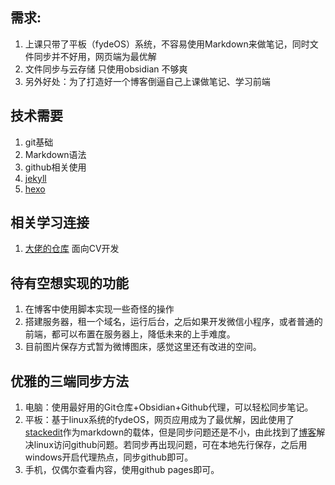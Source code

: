 ## 需求:
1. 上课只带了平板（fydeOS）系统，不容易使用Markdown来做笔记，同时文件同步并不好用，网页端为最优解
2. 文件同步与云存储 只使用obsidian 不够爽
3. 另外好处：为了打造好一个博客倒逼自己上课做笔记、学习前端

## 技术需要
1. git基础
2. Markdown语法
3. github相关使用
4. [jekyll](http://jekyllcn.com/)
5. [hexo]([Hexo](https://hexo.io/zh-cn/index.html))

## 相关学习连接
1. [大佬的仓库](https://github.com/csjue/csjue.github.io) 面向CV开发

## 待有空想实现的功能
1. 在博客中使用脚本实现一些奇怪的操作
2. 搭建服务器，租一个域名，运行后台，之后如果开发微信小程序，或者普通的前端，都可以布置在服务器上，降低未来的上手难度。
3. 目前图片保存方式暂为微博图床，感觉这里还有改进的空间。

## 优雅的三端同步方法
1. 电脑：使用最好用的Git仓库+Obsidian+Github代理，可以轻松同步笔记。
2. 平板：基于linux系统的fydeOS，网页应用成为了最优解，因此使用了[stackedit](https://stackedit.cn/)作为markdown的载体，但是同步问题还是不小，由此找到了[博客](https://www.cnblogs.com/wuyun--wy/p/16874991.html#:~:text=github%20%E8%AE%BF%E9%97%AE%E6%85%A2--%E8%A7%A3%E5%86%B3%20%E4%BF%AE%E6%94%B9%E9%85%8D%E7%BD%AE%3B%20mac%2Flinux%E7%B3%BB%E7%BB%9F%E7%9A%84hosts%E6%96%87%E4%BB%B6%E7%9A%84%E4%BD%8D%E7%BD%AE%E5%A6%82%E4%B8%8B%EF%BC%9A%2Fetc%2Fhosts%20%E8%8E%B7%E5%8F%96Github%E7%9B%B8%E5%85%B3%E7%BD%91%E7%AB%99%E7%9A%84ip%20%E8%8E%B7%E5%8F%96Github%E7%9B%B8%E5%85%B3%E7%BD%91%E7%AB%99%E7%9A%84ip,%E8%AE%BF%E9%97%AEhttps%3A%2F%2Fwww.ipaddress.com%20%E5%88%86%E5%88%AB%E6%90%9C%E7%B4%A2github.global.ssl.fastly.net%E5%92%8Cgithub.com%EF%BC%8C%E6%9F%A5%E8%AF%A2ip%E5%9C%B0%E5%9D%80%20%E4%B8%8B%E9%9D%A2%E6%98%AF%E9%85%8D%E7%BD%AE%20140.82.114.4%20github.com%20199.232.5.194%20github.global.ssl.fastly.net)解决linux访问github问题。若同步再出现问题，可在本地先行保存，之后用windows开启代理热点，同步github即可。
3. 手机，仅偶尔查看内容，使用github pages即可。
<!--stackedit_data:
eyJoaXN0b3J5IjpbMTU2MjM1ODAxNCw5OTk3NDE0MDRdfQ==
-->